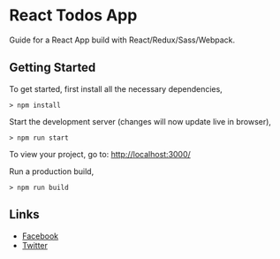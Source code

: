 # React Todos App

Guide for a React App build with React/Redux/Sass/Webpack.

## Getting Started

To get started, first install all the necessary dependencies,
```
> npm install
```

Start the development server (changes will now update live in browser),
```
> npm run start
```

To view your project, go to: [http://localhost:3000/](http://localhost:3000/)

Run a production build,
```
> npm run build
```

## Links

- [Facebook](https://www.facebook.com/abraham.gnanasingh/)
- [Twitter](https://twitter.com/abu_gn)
